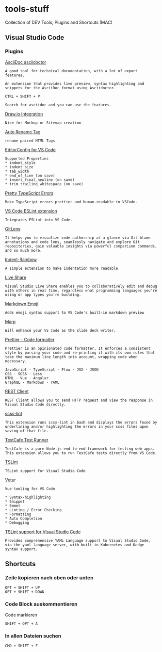 # tools-stuff

Collection of DEV Tools, Plugins and Shortcuts (MAC)

## Visual Studio Code

### Plugins

[AsciiDoc
asciidoctor](https://marketplace.visualstudio.com/items?itemName=asciidoctor.asciidoctor-vscode)

    A good tool for technical documentation, with a lot of export features.

    An extension that provides live preview, syntax highlighting and snippets for the AsciiDoc format using Asciidoctor.
    
    CTRL + SHIFT + P

    Search for asciidoc and you can use the features.

[Draw.io Integration](https://marketplace.visualstudio.com/items?itemName=hediet.vscode-drawio)

    Nice for Mockup or Sitemap creation

<!--
[CSS Alphabetize](https://marketplace.visualstudio.com/items?itemName=PolymerMallard.css-alphabetize)

    Alphabetic order of your css/scss properties

    SHIF + ALT + A
-->

[Auto Rename Tag](https://marketplace.visualstudio.com/items?itemName=formulahendry.auto-rename-tag)

    rename paired HTML Tags

[EditorConfig for VS Code](https://marketplace.visualstudio.com/items?itemName=EditorConfig.EditorConfig)

    Supported Properties
    * indent_style
    * indent_size
    * tab_width
    * end_of_line (on save)
    * insert_final_newline (on save)
    * trim_trailing_whitespace (on save)
    

[Pretty TypeScript Errors](https://marketplace.visualstudio.com/items?itemName=yoavbls.pretty-ts-errors)

    Make TypeScript errors prettier and human-readable in VSCode.


[VS Code ESLint extension](https://marketplace.visualstudio.com/items?itemName=dbaeumer.vscode-eslint)

    Integrates ESLint into VS Code.

[GitLens](https://marketplace.visualstudio.com/items?itemName=eamodio.gitlens)

    It helps you to visualize code authorship at a glance via Git blame annotations and code lens, seamlessly navigate and explore Git repositories, gain valuable insights via powerful comparison commands, and so much more.

[Indent-Rainbow](https://marketplace.visualstudio.com/items?itemName=oderwat.indent-rainbow)

    A simple extension to make indentation more readable

[Live Share](https://marketplace.visualstudio.com/items?itemName=MS-vsliveshare.vsliveshare)

    Visual Studio Live Share enables you to collaboratively edit and debug with others in real time, regardless what programming languages you're using or app types you're building.

[Markdown Emoji](https://marketplace.visualstudio.com/items?itemName=bierner.markdown-emoji)

    Adds emoji syntax support to VS Code's built-in markdown preview

[Marp](https://marketplace.visualstudio.com/items?itemName=marp-team.marp-vscode)

    Will enhance your VS Code as the slide deck writer.

[Prettier - Code formatter](https://marketplace.visualstudio.com/items?itemName=esbenp.prettier-vscode)

    Prettier is an opinionated code formatter. It enforces a consistent style by parsing your code and re-printing it with its own rules that take the maximum line length into account, wrapping code when necessary.

    JavaScript · TypeScript · Flow · JSX · JSON
    CSS · SCSS · Less
    HTML · Vue · Angular
    GraphQL · Markdown · YAML

[REST Client](https://marketplace.visualstudio.com/items?itemName=humao.rest-client)

    REST Client allows you to send HTTP request and view the response in Visual Studio Code directly.

[scss-lint](https://marketplace.visualstudio.com/items?itemName=adamwalzer.scss-lint)

    This extension runs scss-lint in bash and displays the errors found by underlining and/or highlighting the errors in your scss files upon saving of that file.

[TestCafe Test Runner](https://marketplace.visualstudio.com/items?itemName=romanresh.testcafe-test-runner)

    TestCafe is a pure Node.js end-to-end framework for testing web apps. This extension allows you to run TestCafe tests directly from VS Code.

[TSLint](https://marketplace.visualstudio.com/items?itemName=ms-vscode.vscode-typescript-tslint-plugin)

    TSLint support for Visual Studio Code

[Vetur](https://marketplace.visualstudio.com/items?itemName=octref.vetur)

    Vue tooling for VS Code

    * Syntax-highlighting
    * Snippet
    * Emmet
    * Linting / Error Checking
    * Formatting
    * Auto Completion
    * Debugging


[TSLint support for Visual Studio Code](https://marketplace.visualstudio.com/items?itemName=redhat.vscode-yaml)

    Provides comprehensive YAML Language support to Visual Studio Code, via the yaml-language-server, with built-in Kubernetes and Kedge syntax support.


## Shortcuts

### Zeile kopieren nach oben oder unten

    OPT + SHIFT + UP 
    OPT + SHIFT + DOWN

### Code Block auskommentieren

Code markieren

    SHIFT + OPT + A

### In allen Dateien suchen

    CMD + SHIFT + F
